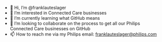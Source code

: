 - 👋 Hi, I’m @franklauteslager
- 👀 I’m interested in Connected Care businesses
- 🌱 I’m currently learning what GitHub means
- 💞️ I’m looking to collaborate on the process to get all our Philips Connected Care businesses on GitHub
- 📫 How to reach me via my Philips email: franklauteslager@philips.com

<!---
franklauteslager/franklauteslager is a ✨ special ✨ repository because its `README.md` (this file) appears on your GitHub profile.
You can click the Preview link to take a look at your changes.
--->
